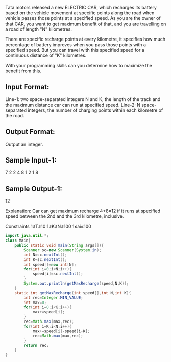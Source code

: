 Tata motors released a new ELECTRIC CAR, 
which recharges its battery based on the vehicle movement at specific points 
along the road when vehicle passes those points at a specified speed. 
As you are the owner of that CAR, you want to get maximum benefit of that, 
and you are travelling on a road of length "N" kilometres. 

There are specific recharge points at every kilometre, 
it specifies how much percentage of battery improves when you pass those points with a specified speed. 
But you can travel with this specified speed for a continuous distance of "K" kilometres. 

With your programming skills can you determine how to maximize the benefit from this.


Input Format:
--------------
Line-1: two space-separated integers N and K, 
the length of the track and the maximum distance car can run at specified speed.
Line-2: N space-separated integers, the number of charging points within each kilometre of the road.

Output Format:
-------------
Output an integer.


Sample Input-1:
---------------
7 2
2 4 8 1 2 1 8

Sample Output-1:
----------------
12

Explanation:
Car can get maximum recharge 4+8=12 if it runs at specified speed between the 2nd and the 3rd kilometre, inclusive.

Constraints 
1≤T≤10
1≤K≤N≤100
1≤ai≤100
```java
import java.util.*;
class Main{
    public static void main(String args[]){
        Scanner sc=new Scanner(System.in);
        int N=sc.nextInt();
        int K=sc.nextInt();
        int speed[]=new int[N];
        for(int i=0;i<N;i++){
            speed[i]=sc.nextInt();
        }
        System.out.println(getMaxRecharge(speed,N,K));
    }
    static int getMaxRecharge(int speed[],int N,int K){
        int rec=Integer.MIN_VALUE;
        int max=0;
        for(int i=0;i<K;i++){
            max+=speed[i];
        }
        rec=Math.max(max,rec);
        for(int i=K;i<N;i++){
            max+=speed[i]-speed[i-K];
            rec=Math.max(max,rec);
        }
        return rec;
    }
}
```